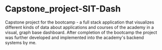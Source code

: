 # Capstone_project-SIT-Dash
Capstone project for the bootcamp - a full stack application that visualizes different kinds of data about applications and courses of the academy in a visual, graph base dashboard. After completion of the bootcamp the project was further developed and implemented into the academy's backend systems by me.
